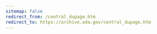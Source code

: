 ```yaml
---
sitemap: false 
redirect_from: /central_dupage.htm 
redirect_to: https://archive.ada.gov/central_dupage.htm 
---
```

